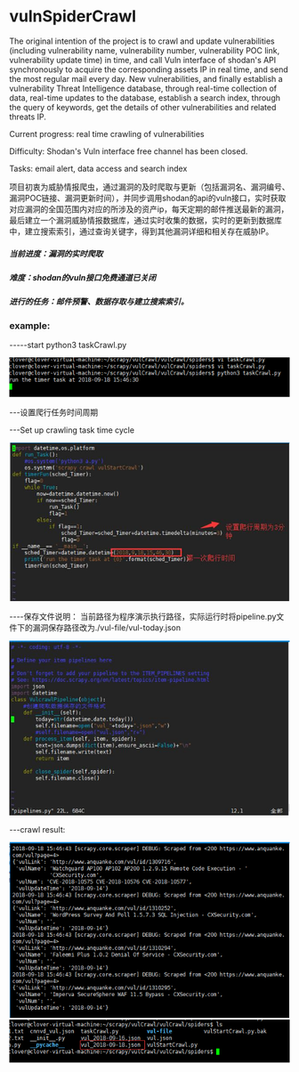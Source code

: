 # vulnSpiderCrawl

The original intention of the project is to crawl and update vulnerabilities (including vulnerability name, vulnerability number, vulnerability POC link, vulnerability update time) in time, and call Vuln interface of shodan's API synchronously to acquire the corresponding assets IP in real time, and send the most regular mail every day. New vulnerabilities, and finally establish a vulnerability Threat Intelligence database, through real-time collection of data, real-time updates to the database, establish a search index, through the query of keywords, get the details of other vulnerabilities and related threats IP.

Current progress: real time crawling of vulnerabilities

Difficulty: Shodan's Vuln interface free channel has been closed.

Tasks: email alert, data access and search index
   
   项目初衷为威胁情报爬虫，通过漏洞的及时爬取与更新（包括漏洞名、漏洞编号、漏洞POC链接、漏洞更新时间），并同步调用shodan的api的vuln接口，实时获取对应漏洞的全国范围内对应的所涉及的资产ip，每天定期的邮件推送最新的漏洞，最后建立一个漏洞威胁情报数据库，通过实时收集的数据，实时的更新到数据库中，建立搜索索引，通过查询关键字，得到其他漏洞详细和相关存在威胁IP。

##### 当前进度：漏洞的实时爬取
##### 难度：shodan的vuln接口免费通道已关闭
##### 进行的任务：邮件预警、数据存取与建立搜索索引。

### example:
-----start
python3 taskCrawl.py

![Image start](https://github.com/Qclover/vulnSpiderCrawl/blob/master/excute/start.png)


---设置爬行任务时间周期

---Set up crawling task time cycle

![Image start](https://github.com/Qclover/vulnSpiderCrawl/blob/master/excute/taskTime.jpg)

----保存文件说明：
当前路径为程序演示执行路径，实际运行时将pipeline.py文件下的漏洞保存路径改为./vul-file/vul-today.json

![Image start](https://github.com/Qclover/vulnSpiderCrawl/blob/master/excute/path.jpg)

---crawl result:

![Image start](https://github.com/Qclover/vulnSpiderCrawl/blob/master/excute/result1.png)
![Image start](https://github.com/Qclover/vulnSpiderCrawl/blob/master/excute/result2.png)
